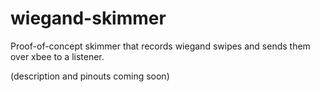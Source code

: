 wiegand-skimmer
===============

Proof-of-concept skimmer that records wiegand swipes and sends them over xbee to a listener.

(description and pinouts coming soon)

